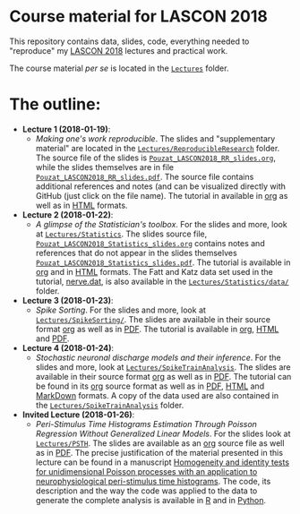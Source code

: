 # Course material for LASCON 2018

This repository contains data, slides, code, everything needed to "reproduce" my [LASCON 2018](http://sisne.org/lascon-vii/?lang=en) lectures and practical work.

The course material _per se_ is located in the [`Lectures`](https://github.com/christophe-pouzat/LASCON_2018/tree/master/Lectures) folder.

# The outline:

- **Lecture 1 (2018-01-19)**: 
    + *Making one's work reproducible*.
	The slides and "supplementary material" are located in the [`Lectures/ReproducibleResearch`](https://github.com/christophe-pouzat/LASCON_2018/tree/master/Lectures/ReproducibleResearch) folder. The source file of the slides is [`Pouzat_LASCON2018_RR_slides.org`](https://github.com/christophe-pouzat/LASCON_2018/blob/master/Lectures/ReproducibleResearch/Pouzat_Lascon2018_RR_slides.org), while the slides themselves are in file [`Pouzat_LASCON2018_RR_slides.pdf`](https://github.com/christophe-pouzat/LASCON_2018/blob/master/Lectures/ReproducibleResearch/Pouzat_Lascon2018_RR_slides.pdf). The source file contains additional references and notes (and can be visualized directly with GitHub (just click on the file name). The tutorial in available in [org](https://github.com/christophe-pouzat/LASCON_2018/blob/master/Lectures/ReproducibleResearch/Pouzat_Lascon2018_RR_tutorial.org) as well as in [HTML](https://github.com/christophe-pouzat/LASCON_2018/blob/master/Lectures/ReproducibleResearch/Pouzat_Lascon2018_RR_tutorial.html) formats. 
- **Lecture 2 (2018-01-22)**: 
    + *A glimpse of the Statistician's toolbox*. For the slides and more, look at [`Lectures/Statistics`](https://github.com/christophe-pouzat/LASCON_2018/tree/master/Lectures/Statistics). The slides source file, [`Pouzat_LASCON2018_Statistics_slides.org`](https://github.com/christophe-pouzat/LASCON_2018/blob/master/Lectures/Statistics/Pouzat_Lascon2018_Statistics_slides.org) contains notes and references that do not appear in the slides themselves [`Pouzat_LASCON2018_Statistics_slides.pdf`](https://github.com/christophe-pouzat/LASCON_2018/blob/master/Lectures/Statistics/Pouzat_Lascon2018_Statistics_slides.pdf). The tutorial is available in [org](https://github.com/christophe-pouzat/LASCON_2018/blob/master/Lectures/Statistics/Pouzat_Lascon2018_Statistics_tutorial.org) and in [HTML](https://github.com/christophe-pouzat/LASCON_2018/blob/master/Lectures/Statistics/Pouzat_Lascon2018_Statistics_tutorial.html) formats. The Fatt and Katz data set used in the tutorial, [nerve.dat](https://raw.githubusercontent.com/christophe-pouzat/LASCON_2018/master/Lectures/Statistics/data/nerve.dat), is also available in the [`Lectures/Statistics/data/`](https://github.com/christophe-pouzat/LASCON_2018/tree/master/Lectures/Statistics/data) folder.
- **Lecture 3 (2018-01-23)**:
    + *Spike Sorting*. For the slides and more, look at [`Lectures/SpikeSorting/`](https://github.com/christophe-pouzat/LASCON_2018/tree/master/Lectures/SpikeSorting). The slides are available in their source format [org](https://github.com/christophe-pouzat/LASCON_2018/blob/master/Lectures/SpikeSorting/Pouzat_Lascon2018_SpikeSorting_slides.org) as well as in [PDF](https://github.com/christophe-pouzat/LASCON_2018/blob/master/Lectures/SpikeSorting/Pouzat_Lascon2018_SpikeSorting_slides.pdf). The tutorial is available in [org](https://github.com/christophe-pouzat/LASCON_2018/blob/master/Lectures/SpikeSorting/Pouzat_Lascon2018_SpikeSorting_tutorial.org), [HTML](https://github.com/christophe-pouzat/LASCON_2018/blob/master/Lectures/SpikeSorting/Pouzat_Lascon2018_SpikeSorting_tutorial.html) and [PDF](https://github.com/christophe-pouzat/LASCON_2018/blob/master/Lectures/SpikeSorting/Pouzat_Lascon2018_SpikeSorting_tutorial.pdf). 
- **Lecture 4 (2018-01-24)**:
    + *Stochastic neuronal discharge models and their inference*. For the slides and more, look at [`Lectures/SpikeTrainAnalysis`](https://github.com/christophe-pouzat/LASCON_2018/tree/master/Lectures/SpikeTrainAnalysis). The slides are available in their source format [org](https://github.com/christophe-pouzat/LASCON_2018/blob/master/Lectures/SpikeTrainAnalysis/Pouzat_Lascon2018_SpikeTrainAnalysis_slides.org) as well as in [PDF](https://github.com/christophe-pouzat/LASCON_2018/blob/master/Lectures/SpikeTrainAnalysis/Pouzat_Lascon2018_SpikeTrainAnalysis_slides.pdf). The tutorial can be found in its [org](https://github.com/christophe-pouzat/LASCON_2018/blob/master/Lectures/SpikeTrainAnalysis/Pouzat_Lascon2018_SpikeTrainAnalysis_tutorial.org) source format as well as in [PDF](https://github.com/christophe-pouzat/LASCON_2018/blob/master/Lectures/SpikeTrainAnalysis/Pouzat_Lascon2018_SpikeTrainAnalysis_tutorial.pdf), [HTML](https://github.com/christophe-pouzat/LASCON_2018/blob/master/Lectures/SpikeTrainAnalysis/Pouzat_Lascon2018_SpikeTrainAnalysis_tutorial.html) and [MarkDown](https://github.com/christophe-pouzat/LASCON_2018/blob/master/Lectures/SpikeTrainAnalysis/Pouzat_Lascon2018_SpikeTrainAnalysis_tutorial.md) formats. A copy of the data used are also contained in the [`Lectures/SpikeTrainAnalysis`](https://github.com/christophe-pouzat/LASCON_2018/tree/master/Lectures/SpikeTrainAnalysis) folder.
- **Invited Lecture (2018-01-26)**:
    + *Peri-Stimulus Time Histograms Estimation Through Poisson Regression Without Generalized Linear Models*. For the slides look at [`Lectures/PSTH`](https://github.com/christophe-pouzat/LASCON_2018/tree/master/Lectures/PSTH). The slides are available as an [org](https://github.com/christophe-pouzat/LASCON_2018/blob/master/Lectures/PSTH/Pouzat_Lascon2018_PSTH_slides.org) source file as well as in [PDF](https://github.com/christophe-pouzat/LASCON_2018/blob/master/Lectures/PSTH/Pouzat_Lascon2018_PSTH_slides.pdf). The precise justification of the material presented in this lecture can be found in a manuscript [Homogeneity and identity tests for unidimensional Poisson processes with an application to neurophysiological peri-stimulus time histograms](https://hal.archives-ouvertes.fr/hal-01113126v2). The code, its description and the way the code was applied to the data to generate the complete analysis is available in [R](https://hal.archives-ouvertes.fr/hal-01224765) and in [Python](https://hal.archives-ouvertes.fr/hal-01224764). 
